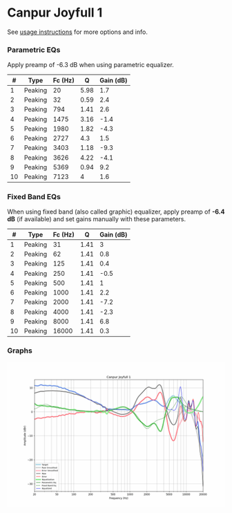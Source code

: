 # Canpur Joyfull 1
See [usage instructions](https://github.com/jaakkopasanen/AutoEq#usage) for more options and info.

### Parametric EQs
Apply preamp of -6.3 dB when using parametric equalizer.

|   # | Type    |   Fc (Hz) |    Q |   Gain (dB) |
|-----|---------|-----------|------|-------------|
|   1 | Peaking |        20 | 5.98 |         1.7 |
|   2 | Peaking |        32 | 0.59 |         2.4 |
|   3 | Peaking |       794 | 1.41 |         2.6 |
|   4 | Peaking |      1475 | 3.16 |        -1.4 |
|   5 | Peaking |      1980 | 1.82 |        -4.3 |
|   6 | Peaking |      2727 | 4.3  |         1.5 |
|   7 | Peaking |      3403 | 1.18 |        -9.3 |
|   8 | Peaking |      3626 | 4.22 |        -4.1 |
|   9 | Peaking |      5369 | 0.94 |         9.2 |
|  10 | Peaking |      7123 | 4    |         1.6 |

### Fixed Band EQs
When using fixed band (also called graphic) equalizer, apply preamp of **-6.4 dB** (if available) and set gains manually with these parameters.

|   # | Type    |   Fc (Hz) |    Q |   Gain (dB) |
|-----|---------|-----------|------|-------------|
|   1 | Peaking |        31 | 1.41 |         3   |
|   2 | Peaking |        62 | 1.41 |         0.8 |
|   3 | Peaking |       125 | 1.41 |         0.4 |
|   4 | Peaking |       250 | 1.41 |        -0.5 |
|   5 | Peaking |       500 | 1.41 |         1   |
|   6 | Peaking |      1000 | 1.41 |         2.2 |
|   7 | Peaking |      2000 | 1.41 |        -7.2 |
|   8 | Peaking |      4000 | 1.41 |        -2.3 |
|   9 | Peaking |      8000 | 1.41 |         6.8 |
|  10 | Peaking |     16000 | 1.41 |         0.3 |

### Graphs
![](./Canpur%20Joyfull%201.png)

